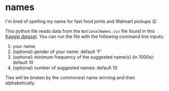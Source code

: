 # names
I'm tired of spelling my name for fast food joints and Walmart pickups :stuck_out_tongue_winking_eye:

This python file reads data from the `NationalNames.csv` file found in this [Kaggle dataset](https://www.kaggle.com/kaggle/us-baby-names?select=NationalNames.csv).
You can run the file with the following command line inputs:
1. your name
2. (optional) gender of your name: default 'F'
3. (optional) minimum frequency of the suggested name(s) (in 1000s): default 10
4. (optional) number of suggested names: default 10

Ties will be broken by the commonest name winning and then alphabetically.